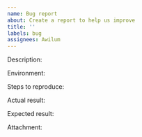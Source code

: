 ```yaml
---
name: Bug report
about: Create a report to help us improve
title: ''
labels: bug
assignees: Awilum
---
```


Description:

Environment:

Steps to reproduce:

Actual result:

Expected result:

Attachment:
